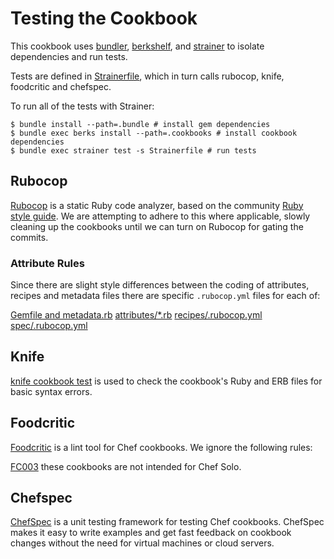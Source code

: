 # Testing the Cookbook

This cookbook uses [bundler](http://gembundler.com/), [berkshelf](http://berkshelf.com/), and [strainer](https://github.com/customink/strainer) to isolate dependencies and run tests.

Tests are defined in [Strainerfile](Strainerfile), which in turn calls rubocop, knife, foodcritic and chefspec.

To run all of the tests with Strainer:

    $ bundle install --path=.bundle # install gem dependencies
    $ bundle exec berks install --path=.cookbooks # install cookbook dependencies
    $ bundle exec strainer test -s Strainerfile # run tests

## Rubocop

[Rubocop](https://github.com/bbatsov/rubocop) is a static Ruby code analyzer, based on the community [Ruby style guide](https://github.com/bbatsov/ruby-style-guide). We are attempting to adhere to this where applicable, slowly cleaning up the cookbooks until we can turn on Rubocop for gating the commits.

### Attribute Rules

Since there are slight style differences between the coding of attributes, recipes and metadata files there are specific `.rubocop.yml` files for each of:

   [Gemfile and metadata.rb](.rubocop.yml)
   [attributes/*.rb](attributes/.rubocop.yml)
   [recipes/.rubocop.yml](recipes/.rubocop.yml)
   [spec/.rubocop.yml](spec/.rubocop.yml)

## Knife

[knife cookbook test](http://docs.opscode.com/chef/knife.html#test) is used to check the cookbook's Ruby and ERB files for basic syntax errors.

## Foodcritic

[Foodcritic](http://acrmp.github.io/foodcritic/) is a lint tool for Chef cookbooks. We ignore the following rules:

[FC003](http://acrmp.github.io/foodcritic/#FC003) these cookbooks are not intended for Chef Solo.

## Chefspec

[ChefSpec](http://code.sethvargo.com/chefspec/) is a unit testing framework for testing Chef cookbooks. ChefSpec makes it easy to write examples and get fast feedback on cookbook changes without the need for virtual machines or cloud servers.
